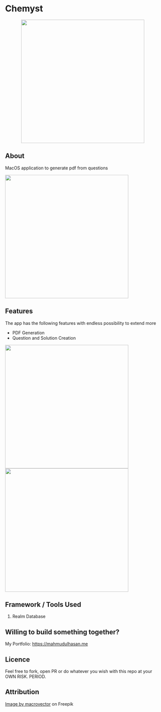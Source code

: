 # Chemyst

<p align="center">
  <kbd><img height="400" src="https://github.com/mhasan341/chemyst_swiftui_macos/blob/main/chem_dash.png"></kbd>
  </p>
  
## About
MacOS application to generate pdf from questions 

<kbd><img height="400" src="https://github.com/mhasan341/chemyst_swiftui_macos/blob/main/chem_sub_top.png"></kbd>

## Features
The app has the following features with endless possibility to extend more

- PDF Generation
- Question and Solution Creation
  
 <kbd><img height="400" src="https://github.com/mhasan341/chemyst_swiftui_macos/blob/main/chem_q.png"></kbd>
 <kbd><img height="400" src="https://github.com/mhasan341/chemyst_swiftui_macos/blob/main/chem_qs.png"></kbd>

## Framework / Tools Used
1. Realm Database

## Willing to build something together?
My Portfolio: https://mahmudulhasan.me

## Licence
Feel free to fork, open PR or do whatever you wish with this repo at your OWN RISK. PERIOD.

## Attribution
<a href="https://www.freepik.com/free-vector/realistic-mountains-composition-with-horizontal-landscape-cliffs-covered-with-snow-with-blue-sky-clouds-illustration_21252990.htm#page=4&query=landscape%20illustration&position=6&from_view=keyword">Image by macrovector</a> on Freepik
